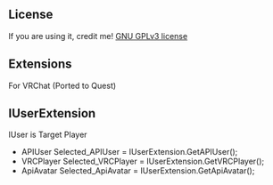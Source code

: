## License
If you are using it, credit me!
[GNU GPLv3 license](LICENSE)

## Extensions
For VRChat (Ported to Quest)

## IUserExtension
IUser is Target Player
* APIUser Selected_APIUser = IUserExtension.GetAPIUser();
* VRCPlayer Selected_VRCPlayer = IUserExtension.GetVRCPlayer();
* ApiAvatar Selected_ApiAvatar = IUserExtension.GetApiAvatar();

